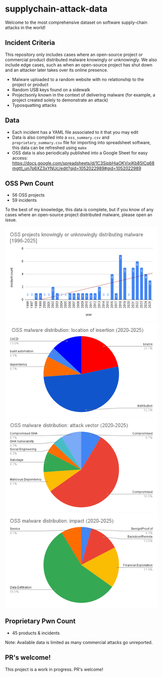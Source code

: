 # supplychain-attack-data

Welcome to the most comprehensive dataset on software supply-chain attacks in the world!

## Incident Criteria

This repository only includes cases where an open-source project or commercial product distributed malware knowingly or unknowingly. We also include edge cases, such as when an open-source project has shut down and an attacker later takes over its online presence.

- Malware uploaded to a random website with no relationship to the project or product
- Random USB keys found on a sidewalk
- Projectsonly known in the context of delivering malware (for example, a project created solely to demonstrate an attack)
- Typosquatting attacks

## Data

- Each incident has a YAML file associated to it that you may edit
- Data is also compiled into a `oss_summary.csv` and `proprietary_summary.csv` file for importing into spreadsheet software, this data can be refreshed using `make`
- OSS data is also periodically published into a Google Sheet for easy access: https://docs.google.com/spreadsheets/d/1C3SipbHjaOKVjxjKb85ICq68mgttI_un7p6XZ3xYNUc/edit?gid=1052022989#gid=1052022989

## OSS Pwn Count

* 56 OSS projects
* 59 incidents

To the best of my knowledge, this data is complete, but if you know of any cases where an open-source project distributed malware, please open an issue.

![OSS supply-chain compromises over time](assets/chart.png)
![OSS supply-chain compromises: insertion point](assets/where.png)
![OSS supply-chain compromises: insertion point](assets/attack_vector.png)
![OSS supply-chain compromises: insertion point](assets/impact.png)

## Proprietary Pwn Count

* 45 products & incidents

Note: Available data is limited as many commercial attacks go unreported.

## PR's welcome!

This project is a work in progress. PR's welcome!
